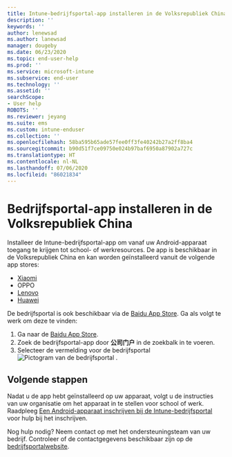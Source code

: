 ```yaml
---
title: Intune-bedrijfsportal-app installeren in de Volksrepubliek China | Microsoft Docs
description: ''
keywords: ''
author: lenewsad
ms.author: lanewsad
manager: dougeby
ms.date: 06/23/2020
ms.topic: end-user-help
ms.prod: ''
ms.service: microsoft-intune
ms.subservice: end-user
ms.technology: ''
ms.assetid: ''
searchScope:
- User help
ROBOTS: ''
ms.reviewer: jeyang
ms.suite: ems
ms.custom: intune-enduser
ms.collection: ''
ms.openlocfilehash: 58ba595b65ade57fee0ff3fe40242b27a2ff8ba4
ms.sourcegitcommit: b90d51f7ce09750e024b97baf6950a87902a727c
ms.translationtype: HT
ms.contentlocale: nl-NL
ms.lasthandoff: 07/06/2020
ms.locfileid: "86021834"
---
```

# <a name="install-company-portal-app-in-peoples-republic-of-china"></a>Bedrijfsportal-app installeren in de Volksrepubliek China

Installeer de Intune-bedrijfsportal-app om vanaf uw Android-apparaat toegang te krijgen tot school- of werkresources. De app is beschikbaar in de Volksrepubliek China en kan worden geïnstalleerd vanuit de volgende app stores: 


* [Xiaomi](https://go.microsoft.com/fwlink/?linkid=836947) 
* OPPO
* [Lenovo](https://go.microsoft.com/fwlink/?linkid=2125082)
* [Huawei](https://go.microsoft.com/fwlink/?linkid=836948)

De bedrijfsportal is ook beschikbaar via de [Baidu App Store](https://go.microsoft.com/fwlink/?linkid=2133565). Ga als volgt te werk om deze te vinden:  
 
   1. Ga naar de [Baidu App Store](https://go.microsoft.com/fwlink/?linkid=2133565).  
   2. Zoek de bedrijfsportal-app door **公司门户** in de zoekbalk in te voeren.  
   3. Selecteer de vermelding voor de bedrijfsportal ![Pictogram van de bedrijfsportal](./media/company-portal-logo-small-2006.png) .  


## <a name="next-steps"></a>Volgende stappen  
Nadat u de app hebt geïnstalleerd op uw apparaat, volgt u de instructies van uw organisatie om het apparaat in te stellen voor school of werk. Raadpleeg [Een Android-apparaat inschrijven bij de Intune-bedrijfsportal](enroll-device-android-company-portal.md) voor hulp bij het inschrijven. 


Nog hulp nodig? Neem contact op met het ondersteuningsteam van uw bedrijf. Controleer of de contactgegevens beschikbaar zijn op de [bedrijfsportalwebsite](https://go.microsoft.com/fwlink/?linkid=2010980).
